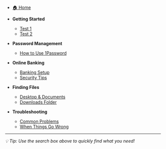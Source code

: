 * [🏠 Home](/)

* **Getting Started**
  * [Test 1](<./Test 1.md>)
  * [Test 2](<./Test 2.md>)

* **Password Management**
  * [How to Use 1Password](<./sample-1password.md>)

* **Online Banking**
  * [Banking Setup](banking-setup.md)
  * [Security Tips](browser-security.md)

* **Finding Files**
  * [Desktop & Documents](finding-files.md)
  * [Downloads Folder](downloads.md)

* **Troubleshooting**
  * [Common Problems](troubleshooting.md)
  * [When Things Go Wrong](emergency-help.md)

---

*💡 Tip: Use the search box above to quickly find what you need!*